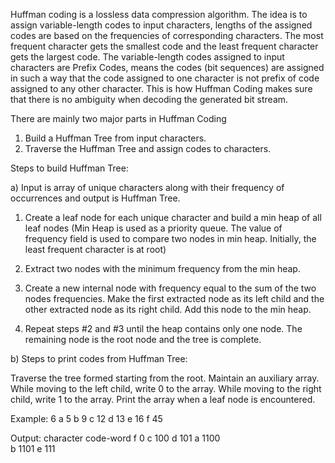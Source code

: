 Huffman coding is a lossless data compression algorithm. The idea is to assign variable-length codes to input characters, lengths of the assigned codes are based on the frequencies of corresponding characters. The most frequent character gets the smallest code and the least frequent character gets the largest code.
The variable-length codes assigned to input characters are Prefix Codes, means the codes (bit sequences) are assigned in such a way that the code assigned to one character is not prefix of code assigned to any other character. This is how Huffman Coding makes sure that there is no ambiguity when decoding the generated bit stream.

There are mainly two major parts in Huffman Coding
1) Build a Huffman Tree from input characters.
2) Traverse the Huffman Tree and assign codes to characters.


Steps to build Huffman Tree:

a) Input is array of unique characters along with their frequency of occurrences and output is Huffman Tree.

1. Create a leaf node for each unique character and build a min heap of all leaf nodes (Min Heap is used as a priority queue. The value of frequency field is used to compare two nodes in min heap. Initially, the least frequent character is at root)

2. Extract two nodes with the minimum frequency from the min heap.

3. Create a new internal node with frequency equal to the sum of the two nodes frequencies. Make the first extracted node as its left child and the other extracted node as its right child. Add this node to the min heap.

4. Repeat steps #2 and #3 until the heap contains only one node. The remaining node is the root node and the tree is complete.

b) Steps to print codes from Huffman Tree:

Traverse the tree formed starting from the root. Maintain an auxiliary array. While moving to the left child, write 0 to the array. While moving to the right child, write 1 to the array. Print the array when a leaf node is encountered.



Example:
 6
 a 5
 b 9
 c 12
 d 13
 e 16
 f 45

 Output:
 character code-word
 f         0
 c         100
 d         101
 a         1100  
 b         1101
 e         111

